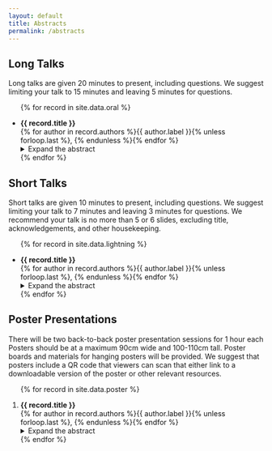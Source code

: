 ```yaml
---
layout: default
title: Abstracts
permalink: /abstracts
---
```


## Long Talks

Long talks are given 20 minutes to present, including questions. We suggest limiting your talk to 15 minutes and leaving
5 minutes for questions.

<ul>
{% for record in site.data.oral %}
<li style="margin-top: 1em">
<span style="font-weight: bold">{{ record.title }}</span>
<br />
<span style="color:#111">{% for author in record.authors %}<span>{{ author.label }}</span>{% unless forloop.last %}, {% endunless %}{% endfor %}</span>
<details>
<summary>Expand the abstract</summary>
<blockquote style="text-align: justify">
{{ record.abstract }}
</blockquote>
</details>
</li>
{% endfor %}
</ul>

## Short Talks

Short talks are given 10 minutes to present, including questions. We suggest limiting your talk to 7 minutes and leaving
3 minutes for questions. We recommend your talk is no more than 5 or 6 slides, excluding title, acknowledgements, and
other housekeeping.

<ul>
{% for record in site.data.lightning %}
<li style="margin-top: 1em">
<span style="font-weight: bold">{{ record.title }}</span>
<br />
<span style="color:#111">{% for author in record.authors %}<span>{{ author.label }}</span>{% unless forloop.last %}, {% endunless %}{% endfor %}</span>
<details>
<summary>Expand the abstract</summary>
<blockquote style="text-align: justify">
{{ record.abstract }}
</blockquote>
</details>
</li>
{% endfor %}
</ul>

## Poster Presentations

There will be two back-to-back poster presentation sessions for 1 hour each Posters should be at a maximum 90cm wide and
100-110cm tall. Poster boards and materials for hanging posters will be provided. We suggest that posters include a QR
code that viewers can scan that either link to a downloadable version of the poster or other relevant resources.

<ol>
{% for record in site.data.poster %}
<li style="margin-top: 1em">
<span style="font-weight: bold">{{ record.title }}</span>
<br />
<span style="color:#111">{% for author in record.authors %}<span>{{ author.label }}</span>{% unless forloop.last %}, {% endunless %}{% endfor %}</span>
<details>
<summary>Expand the abstract</summary>
<blockquote style="text-align: justify">
{{ record.abstract }}
</blockquote>
</details>
</li>
{% endfor %}
</ol>
